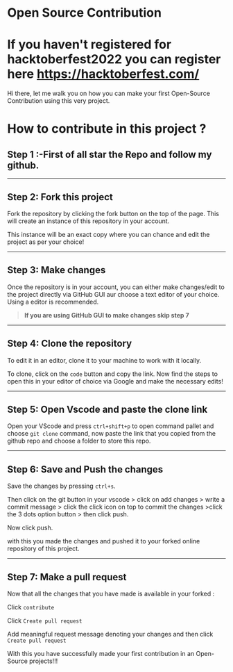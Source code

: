 # Open Source Contribution

# If you haven't registered for hacktoberfest2022 you can register here https://hacktoberfest.com/

Hi there, let me walk you on how you can make your first Open-Source Contribution using this very project.

# How to contribute in this project ?

## Step 1 :-First of all star the Repo and follow my github.

---

## Step 2: Fork this project

Fork the repository by clicking the fork button on the top of the page. This will create an instance of this repository in your account.

This instance will be an exact copy where you can chance and edit the project as per your choice!


---

## Step 3: Make changes
Once the repository is in your account, you can either make changes/edit to the project directly via GitHub GUI aur choose a text editor of your choice. Using a editor is recommended.

> **If you are using GitHub GUI to make changes skip step 7**

---



## Step 4: Clone the repository

To edit it in an editor, clone it to your machine to work with it locally.

To clone, click on the `code` button and copy the link.
Now find the steps to open this in your editor of choice via Google and make the necessary edits!


---

## Step 5: Open Vscode and paste the clone link

Open your VScode and press `ctrl+shift+p` to open command pallet and choose `git clone` command, now paste the link that you copied from the github repo and choose a folder to store this repo. 


---

## Step 6: Save and Push the changes

Save the changes by pressing `ctrl+s`. 

Then click on the git button in your vscode > click on add changes > write a commit message > click the click icon on top to commit the changes >click the 3 dots option button > then click push.

Now click push.

with this you made the changes and pushed it to your forked online repository of this project.

---

## Step 7: Make a pull request

Now that all the changes that you have made is available in your forked :

Click `contribute`

Click `Create pull request`

Add meaningful request message denoting your changes and then click `Create pull request`

With this you have successfully made your first contribution in an Open-Source projects!!!
